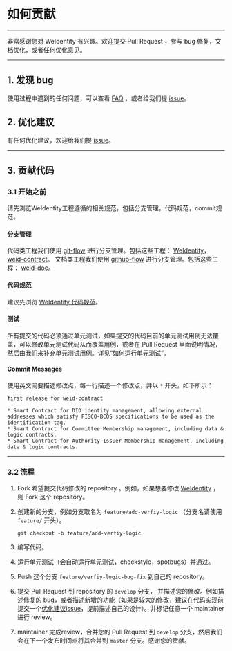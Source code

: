 # 如何贡献

---

非常感谢您对 WeIdentity 有兴趣。欢迎提交 Pull Request ，参与 bug 修复，文档优化，或者任何优化意见。

---

## 1. 发现 bug

使用过程中遇到的任何问题，可以查看 [FAQ](https://github.com/WeBankFinTech/weid-doc/blob/master/docs/zh_CN/docs/faq.md) ，或者给我们提 [issue](https://github.com/WeBankFinTech/WeIdentity/issues)。

## 2. 优化建议

有任何优化建议，欢迎给我们提 [issue](https://github.com/WeBankFinTech/WeIdentity/issues)。

---

## 3. 贡献代码

### 3.1 开始之前

请先浏览WeIdentity工程遵循的相关规范，包括分支管理，代码规范，commit规范。

#### 分支管理

代码类工程我们使用 [git-flow](https://nvie.com/posts/a-successful-git-branching-model/) 进行分支管理。包括这些工程： [WeIdentity](https://github.com/WeBankFinTech/WeIdentity)， [weid-contract](https://github.com/WeBankFinTech/weid-contract)。
文档类工程我们使用 [github-flow](http://scottchacon.com/2011/08/31/github-flow.html) 进行分支管理。包括这些工程： [weid-doc](https://github.com/WeBankFinTech/weid-doc)。

#### 代码规范

建议先浏览 [WeIdentity 代码规范](https://github.com/WeBankFinTech/weid-doc/blob/master/docs/zh_CN/docs/styleguides/styleguides.md)。

#### 测试

所有提交的代码必须通过单元测试，如果提交的代码目前的单元测试用例无法覆盖，可以修改单元测试代码从而覆盖用例，或者在 Pull Request 里面说明情况，然后由我们来补充单元测试用例。详见“[如何运行单元测试](https://github.com/WeBankFinTech/weid-doc/blob/master/docs/zh_CN/docs/how-to-run-unit-test.md)”。

#### Commit Messages

使用英文简要描述修改点，每一行描述一个修改点，并以 `*` 开头，如下所示：

```text
first release for weid-contract

* Smart Contract for DID identity management, allowing external
addresses which satisfy FISCO-BCOS specifications to be used as the
identification tag.
* Smart Contract for Committee Membership management, including data &
logic contracts.
* Smart Contract for Authority Issuer Membership management, including
data & logic contracts.
```

---

### 3.2 流程

1. Fork 希望提交代码修改的 repository 。例如，如果想要修改 [WeIdentity](https://github.com/WeBankFinTech/WeIdentity) ，则 Fork 这个 repository。

2. 创建新的分支，例如分支取名为 `feature/add-verfiy-logic` （分支名请使用 `feature/` 开头）。

    ```shell
    git checkout -b feature/add-verfiy-logic
    ```

3. 编写代码。

4. 运行单元测试（会自动运行单元测试，checkstyle，spotbugs）并通过。

5. Push 这个分支 `feature/verfiy-logic-bug-fix` 到自己的 repository。

6. 提交 Pull Request 到 repository 的 `develop` 分支， 并描述您的修改。例如描述修复的 bug，或者描述新增的功能（如果是较大的修改，建议在代码实现前提交一个[优化建议issue](https://github.com/WeBankFinTech/WeIdentity/issues)，提前描述自己的设计）。并标记任意一个 maintainer 进行 review。

7. maintainer 完成review，合并您的 Pull Request 到 `develop` 分支，然后我们会在下一个发布时间点将其合并到 `master` 分支。感谢您的贡献。
